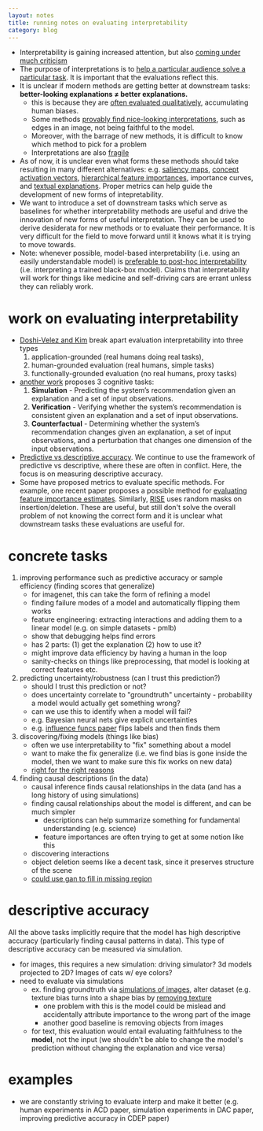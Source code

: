 ```yaml
---
layout: notes
title: running notes on evaluating interpretability
category: blog
---
```


- Interpretability is gaining increased attention, but also [coming under much criticism](https://arxiv.org/abs/1606.03490)
- The purpose of interpretations is to [help a particular audience solve a particular task](https://www.pnas.org/content/116/44/22071). It is important that the evaluations reflect this.
- It is unclear if modern methods are getting better at downstream tasks: **better-looking explanations $\neq$ better explanations.**
    - this is because they are [often evaluated qualitatively](https://arxiv.org/abs/1810.03292), accumulating human biases.
    - Some methods [provably find nice-looking interpretations](https://arxiv.org/abs/1805.07039), such as edges in an image, not being faithful to the model.
    - Moreover, with the barrage of new methods, it is difficult to know which method to pick for a problem
    - Interpretations are also [fragile](https://arxiv.org/abs/1710.10547)
- As of now, it is unclear even what forms these methods should take resulting in many different alternatives: e.g. [saliency maps](https://arxiv.org/abs/1705.07857), [concept activation vectors](https://arxiv.org/abs/1711.11279), [hierarchical feature importances](https://arxiv.org/abs/1806.05337), importance curves, and [textual explanations](https://arxiv.org/abs/1411.4389). Proper metrics can help guide the development of new forms of intepretability.
- We want to introduce a set of downstream tasks which serve as baselines for whether interpretability methods are useful and drive the innovation of new forms of useful interpretation. They can be used to derive desiderata for new methods or to evaluate their performance. It is very difficult for the field to move forward until it knows what it is trying to move towards.
- Note: whenever possible, model-based interpretability (i.e. using an easily understandable model) is [preferable to post-hoc interpretability](https://arxiv.org/abs/1811.10154) (i.e. interpreting a trained black-box model). Claims that interpretability will work for things like medicine and self-driving cars are errant unless they can reliably work.

# work on evaluating interpretability

- [Doshi-Velez and Kim](https://arxiv.org/pdf/1702.08608.pdf) break apart evaluation interpretability into three types
    1. application-grounded (real humans doing real tasks), 
    2. human-grounded evaluation (real humans, simple tasks)
    3. functionally-grounded evaluation (no real humans, proxy tasks)
- [another work](https://arxiv.org/pdf/1902.00006.pdf) proposes 3 cognitive tasks:
    1. **Simulation** - Predicting the system’s recommendation given an explanation and a set of input observations.
    2. **Verification** - Verifying whether the system’s recommendation is consistent given an explanation and a set of input observations.
    3. **Counterfactual** -  Determining whether the system’s recommendation changes given an explanation, a set of input observations, and a perturbation that changes one dimension of the input observations.
- [Predictive vs descriptive accuracy](https://www.pnas.org/content/116/44/22071). We continue to use the framework of predictive vs descriptive, where these are often in conflict. Here, the focus is on measuring descriptive accuracy.
- Some have proposed metrics to evaluate specific methods. For example, one recent paper proposes a possible method for [evaluating feature importance estimates](https://arxiv.org/abs/1806.10758). Similarly, [RISE](https://arxiv.org/abs/1806.07421) uses random masks on insertion/deletion. These are useful, but still don't solve the overall problem of not knowing the correct form and it is unclear what downstream tasks these evaluations are useful for.

# concrete tasks

1. improving performance such as predictive accuracy or sample efficiency (finding scores that generalize)
    - for imagenet, this can take the form of refining a model
    - finding failure modes of a model and automatically flipping them works
    - feature engineering: extracting interactions and adding them to a linear model (e.g. on simple datasets - pmlb)
    - show that debugging helps find errors
    - has 2 parts: (1) get the explanation (2) how to use it?
    - might improve data efficiency by having a human in the loop
    - sanity-checks on things like preprocessing, that model is looking at correct features etc.
2. predicting uncertainty/robustness (can I trust this prediction?)
    - should I trust this prediction or not?
    - does uncertainty correlate to "groundtruth" uncertainty - probability a model would actually get something wrong?
    - can we use this to identify when a model will fail?
    - e.g. Bayesian neural nets give explicit uncertainties
    - e.g. [influence funcs paper](https://arxiv.org/abs/1703.04730) flips labels and then finds them
3. discovering/fixing models (things like bias)
    - often we use interpretability to "fix" something about a model
    - want to make the fix generalize (i.e. we find bias is gone inside the model, then we want to make sure this fix works on new data)
    - [right for the right reasons](https://arxiv.org/abs/1909.13584)
4. finding causal descriptions (in the data)
    - causal inference finds causal relationships in the data (and has a long history of using simulations)
    - finding causal relationships about the model is different, and can be much simpler
        - descriptions can help summarize something for fundamental understanding (e.g. science)
        - feature importances are often trying to get at some notion like this
    - discovering interactions
    - object deletion seems like a decent task, since it preserves structure of the scene
    - [could use gan to fill in missing region](https://arxiv.org/abs/1807.08024)


# descriptive accuracy

All the above tasks implicitly require that the model has high descriptive accuracy (particularly finding causal patterns in data). This type of descriptive accuracy can be measured via simulation.

- for images, this requires a new simulation: driving simulator? 3d models projected to 2D? Images of cats w/ eye colors?
 - need to evaluate via simulations
    - ex. finding groundtruth via [simulations of images](https://arxiv.org/abs/1712.06302), alter dataset (e.g. texture bias turns into a shape bias by [removing texture](https://arxiv.org/abs/1811.12231) 
        - one problem with this is the model could be mislead and accidentally attribute importance to the wrong part of the image
        - another good baseline is removing objects from images
    - for text, this evaluation would entail evaluating faithfulness to the **model**, not the input (we shouldn't be able to change the model's prediction without changing the explanation and vice versa)


# examples

- we are constantly striving to evaluate interp and make it better (e.g. human experiments in ACD paper, simulation experiments in DAC paper, improving predictive accuracy in CDEP paper)